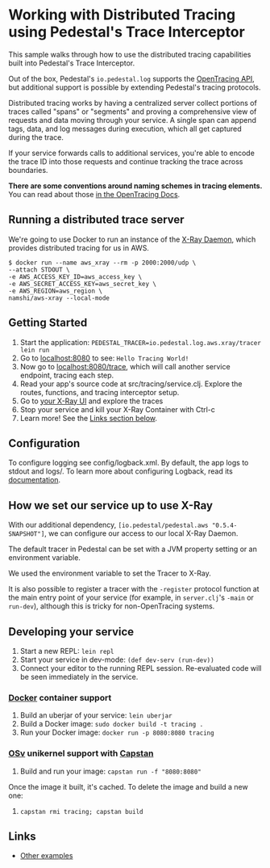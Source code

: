 
# Working with Distributed Tracing using Pedestal's Trace Interceptor

This sample walks through how to use the distributed tracing capabilities
built into Pedestal's Trace Interceptor.

Out of the box, Pedestal's `io.pedestal.log` supports the [OpenTracing API](http://opentracing.io/),
but additional support is possible by extending Pedestal's tracing protocols.

Distributed tracing works by having a centralized server collect portions of
traces called "spans" or "segments" and proving a comprehensive view of
requests and data moving through your service.  A single span can append tags,
data, and log messages during execution, which all get captured during the trace.

If your service forwards calls to additional services, you're able to encode
the trace ID into those requests and continue tracking the trace across boundaries.

**There are some conventions around naming schemes in tracing elements.**
You can read about those [in the OpenTracing Docs](http://opentracing.io/documentation/pages/api/data-conventions.html).


## Running a distributed trace server

We're going to use Docker to run an instance of the [X-Ray Daemon](https://docs.aws.amazon.com/xray/latest/devguide/xray-daemon-local.html),
which provides distributed tracing for us in AWS.

```
$ docker run --name aws_xray --rm -p 2000:2000/udp \
--attach STDOUT \
-e AWS_ACCESS_KEY_ID=aws_access_key \
-e AWS_SECRET_ACCESS_KEY=aws_secret_key \
-e AWS_REGION=aws_region \
namshi/aws-xray --local-mode
```


## Getting Started

1. Start the application: `PEDESTAL_TRACER=io.pedestal.log.aws.xray/tracer lein run`
2. Go to [localhost:8080](http://localhost:8080/) to see: `Hello Tracing World!`
2. Now go to [localhost:8080/trace](http://localhost:8080/trace), which will call another service endpoint, tracing each step.
3. Read your app's source code at src/tracing/service.clj. Explore the routes, functions,
   and tracing interceptor setup.
4. Go to [your X-Ray UI](https://console.aws.amazon.com/xray/home) and explore the traces
7. Stop your service and kill your X-Ray Container with Ctrl-c
8. Learn more! See the [Links section below](#links).


## Configuration

To configure logging see config/logback.xml. By default, the app logs to stdout and logs/.
To learn more about configuring Logback, read its [documentation](http://logback.qos.ch/documentation.html).


## How we set our service up to use X-Ray

With our additional dependency, `[io.pedestal/pedestal.aws "0.5.4-SNAPSHOT"]`,
we can configure our access to our local X-Ray Daemon.

The default tracer in Pedestal can be set with a JVM property setting or
an environment variable.

We used the environment variable to set the Tracer to X-Ray.

It is also possible to register a tracer with the `-register` protocol function at the main
entry point of your service (for example, in `server.clj`'s `-main` or `run-dev`),
although this is tricky for non-OpenTracing systems.


## Developing your service

1. Start a new REPL: `lein repl`
2. Start your service in dev-mode: `(def dev-serv (run-dev))`
3. Connect your editor to the running REPL session.
   Re-evaluated code will be seen immediately in the service.

### [Docker](https://www.docker.com/) container support

1. Build an uberjar of your service: `lein uberjar`
2. Build a Docker image: `sudo docker build -t tracing .`
3. Run your Docker image: `docker run -p 8080:8080 tracing`

### [OSv](http://osv.io/) unikernel support with [Capstan](http://osv.io/capstan/)

1. Build and run your image: `capstan run -f "8080:8080"`

Once the image it built, it's cached.  To delete the image and build a new one:

1. `capstan rmi tracing; capstan build`


## Links
* [Other examples](https://github.com/pedestal/samples)

